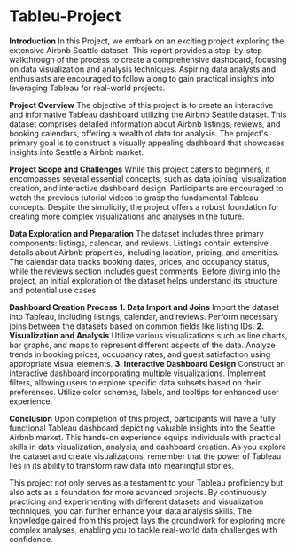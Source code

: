 # Tableu-Project
**Introduction**
In this Project, we embark on an exciting project exploring the extensive Airbnb Seattle dataset. This report provides a step-by-step walkthrough of the process to create a comprehensive dashboard, focusing on data visualization and analysis techniques. Aspiring data analysts and enthusiasts are encouraged to follow along to gain practical insights into leveraging Tableau for real-world projects.

**Project Overview**
The objective of this project is to create an interactive and informative Tableau dashboard utilizing the Airbnb Seattle dataset. This dataset comprises detailed information about Airbnb listings, reviews, and booking calendars, offering a wealth of data for analysis. The project's primary goal is to construct a visually appealing dashboard that showcases insights into Seattle's Airbnb market.

**Project Scope and Challenges**
While this project caters to beginners, it encompasses several essential concepts, such as data joining, visualization creation, and interactive dashboard design. Participants are encouraged to watch the previous tutorial videos to grasp the fundamental Tableau concepts. Despite the simplicity, the project offers a robust foundation for creating more complex visualizations and analyses in the future.

**Data Exploration and Preparation**
The dataset includes three primary components: listings, calendar, and reviews. Listings contain extensive details about Airbnb properties, including location, pricing, and amenities. The calendar data tracks booking dates, prices, and occupancy status, while the reviews section includes guest comments. Before diving into the project, an initial exploration of the dataset helps understand its structure and potential use cases.

**Dashboard Creation Process**
**1. Data Import and Joins**
Import the dataset into Tableau, including listings, calendar, and reviews.
Perform necessary joins between the datasets based on common fields like listing IDs.
**2. Visualization and Analysis**
Utilize various visualizations such as line charts, bar graphs, and maps to represent different aspects of the data.
Analyze trends in booking prices, occupancy rates, and guest satisfaction using appropriate visual elements.
**3. Interactive Dashboard Design**
Construct an interactive dashboard incorporating multiple visualizations.
Implement filters, allowing users to explore specific data subsets based on their preferences.
Utilize color schemes, labels, and tooltips for enhanced user experience.

**Conclusion**
Upon completion of this project, participants will have a fully functional Tableau dashboard depicting valuable insights into the Seattle Airbnb market. This hands-on experience equips individuals with practical skills in data visualization, analysis, and dashboard creation. As you explore the dataset and create visualizations, remember that the power of Tableau lies in its ability to transform raw data into meaningful stories.

This project not only serves as a testament to your Tableau proficiency but also acts as a foundation for more advanced projects. By continuously practicing and experimenting with different datasets and visualization techniques, you can further enhance your data analysis skills. The knowledge gained from this project lays the groundwork for exploring more complex analyses, enabling you to tackle real-world data challenges with confidence.
